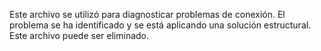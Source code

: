 Este archivo se utilizó para diagnosticar problemas de conexión. El problema se ha identificado y se está aplicando una solución estructural. Este archivo puede ser eliminado.
